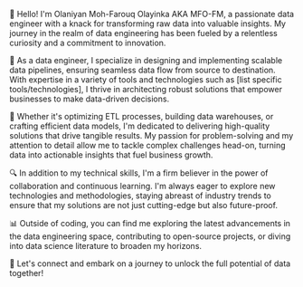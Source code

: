 👋 Hello! I'm Olaniyan Moh-Farouq Olayinka AKA MFO-FM, a passionate data engineer with a knack for transforming raw data into valuable insights. My journey in the realm of data engineering has been fueled by a relentless curiosity and a commitment to innovation.

💼 As a data engineer, I specialize in designing and implementing scalable data pipelines, ensuring seamless data flow from source to destination. With expertise in a variety of tools and technologies such as [list specific tools/technologies], I thrive in architecting robust solutions that empower businesses to make data-driven decisions.

🚀 Whether it's optimizing ETL processes, building data warehouses, or crafting efficient data models, I'm dedicated to delivering high-quality solutions that drive tangible results. My passion for problem-solving and my attention to detail allow me to tackle complex challenges head-on, turning data into actionable insights that fuel business growth.

🔍 In addition to my technical skills, I'm a firm believer in the power of collaboration and continuous learning. I'm always eager to explore new technologies and methodologies, staying abreast of industry trends to ensure that my solutions are not just cutting-edge but also future-proof.

📊 Outside of coding, you can find me exploring the latest advancements in the data engineering space, contributing to open-source projects, or diving into data science literature to broaden my horizons.

🌟 Let's connect and embark on a journey to unlock the full potential of data together!
